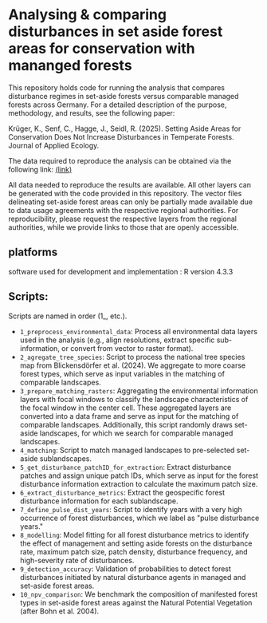 # Analysing & comparing disturbances in set aside forest areas for conservation with mananged forests
This repository holds code for running the analysis that compares disturbance regimes in set-aside forests versus comparable managed forests across Germany. For a detailed description of the purpose, methodology, and results, see the following paper:

Krüger, K., Senf, C., Hagge, J., Seidl, R. (2025). Setting Aside Areas for Conservation Does Not Increase Disturbances in Temperate Forests. Journal of Applied Ecology.

The data required to reproduce the analysis can be obtained via the following link: [(link)](https://zenodo.org/records/14990256)

All data needed to reproduce the results are available. All other layers can be generated with the code provided in this repository. The vector files delineating set-aside forest areas can only be partially made available due to data usage agreements with the respective regional authorities. For reproducibility, please request the respective layers from the regional authorities, while we provide links to those that are openly accessible.

## platforms

software used for development and implementation : R version 4.3.3

## Scripts:
Scripts are named in order (1_, etc.). 

- `1_preprocess_environmental_data`: Process all environmental data layers used in the analysis (e.g., align resolutions, extract specific sub-information, or convert from vector to raster format).
- `2_agregate_tree_species`: Script to process the national tree species map from Blickensdörfer et al. (2024). We aggregate to more coarse forest types, which serve as input variables in the matching of comparable landscapes.
- `3_prepare_matching_rasters`: Aggregating the environmental information layers with focal windows to classify the landscape characteristics of the focal window in the center cell. These aggregated layers are converted into a data frame and serve as input for the matching of comparable landscapes. Additionally, this script randomly draws set-aside landscapes, for which we search for comparable managed landscapes.
- `4_matching`:  Script to match managed landscapes to pre-selected set-aside sublandscapes.
- `5_get_disturbance_patchID_for_extraction`: Extract disturbance patches and assign unique patch IDs, which serve as input for the forest disturbance information extraction to calculate the maximum patch size.
- `6_extract_disturbance_metrics`: Extract the geospecific forest disturbance information for each sublandscape. 
- `7_define_pulse_dist_years`: Script to identify years with a very high occurrence of forest disturbances, which we label as "pulse disturbance years."
- `8_modelling`: Model fitting for all forest disturbance metrics to identify the effect of management and setting aside forests on the disturbance rate, maximum patch size, patch density, disturbance frequency, and high-severity rate of disturbances.
- `9_detection_accuracy`: Validation of probabilities to detect forest disturbances initiated by natural disturbance agents in managed and set-aside forest areas.
- `10_npv_comparison`: We benchmark the composition of manifested forest types in set-aside forest areas against the Natural Potential Vegetation (after Bohn et al. 2004).
